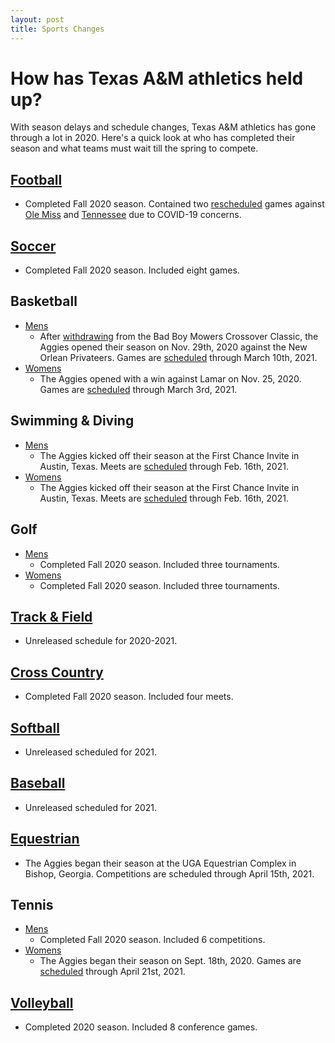 ```yaml
---
layout: post
title: Sports Changes
---
```

# How has Texas A&M athletics held up?
With season delays and schedule changes, Texas A&M athletics has gone through a lot in 2020. Here's a quick look at who has completed their season and what teams must wait till the spring to compete.
## [Football](https://12thman.com/sports/football)
* Completed Fall 2020 season. Contained two [rescheduled](https://12thman.com/sports/football/schedule) games against [Ole Miss](http://www.thebatt.com/sports/sec-postpones-no-5-texas-a-m-ole-miss-game/article_57ee7b14-282e-11eb-aaff-9ba68e076f12.html) and [Tennessee](http://www.thebatt.com/sports/sec-postpones-a-m-tennessee-game-after-several-covid-19-cases/article_a774d08c-2399-11eb-bf06-af2344f850ad.html) due to COVID-19 concerns.
## [Soccer](https://12thman.com/index.aspx?path=wsoc)
* Completed Fall 2020 season. Included eight games. 
## Basketball
* [Mens](https://12thman.com/index.aspx?path=mbball)
  * After [withdrawing](http://www.thebatt.com/sports/a-m-men-s-basketball-withdraws-from-bad-boy-mowers-crossover-classic/article_ba26c9de-292e-11eb-b3aa-9bdc07470d8a.html) from the Bad Boy Mowers Crossover Classic, the Aggies opened their season on Nov. 29th, 2020 against the New Orlean Privateers. Games are [scheduled](https://12thman.com/sports/mens-basketball/schedule) through March 10th, 2021.
* [Womens](https://12thman.com/index.aspx?path=wbball)
  * The Aggies opened with a win against Lamar on Nov. 25, 2020. Games are [scheduled](http://12thman.com/sports/womens-basketball/schedule) through March 3rd, 2021.
## Swimming & Diving
* [Mens](https://12thman.com/index.aspx?path=mswim)
  * The Aggies kicked off their season at the First Chance Invite in Austin, Texas. Meets are [scheduled](https://12thman.com/sports/mens-swimming-and-diving/schedule) through Feb. 16th, 2021.
* [Womens](https://12thman.com/index.aspx?path=wswim)
  * The Aggies kicked off their season at the First Chance Invite in Austin, Texas. Meets are [scheduled](https://12thman.com/sports/womens-swimming-and-diving/schedule) through Feb. 16th, 2021.
## Golf
* [Mens](https://12thman.com/index.aspx?path=mgolf)
  * Completed Fall 2020 season. Included three tournaments. 
* [Womens](https://12thman.com/index.aspx?path=wgolf)
  * Completed Fall 2020 season. Included three tournaments. 
## [Track & Field](https://12thman.com/index.aspx?path=track)
* Unreleased schedule for 2020-2021.
## [Cross Country](https://12thman.com/index.aspx?path=cross)
* Completed Fall 2020 season. Included four meets.
## [Softball](https://12thman.com/index.aspx?path=softball)
* Unreleased scheduled for 2021.
## [Baseball](https://12thman.com/index.aspx?path=baseball)
* Unreleased scheduled for 2021. 
## [Equestrian](https://12thman.com/index.aspx?path=equest)
* The Aggies began their season at the UGA Equestrian Complex in Bishop, Georgia. Competitions are scheduled through April 15th, 2021.
## Tennis
* [Mens](https://12thman.com/index.aspx?path=mten)
  * Completed Fall 2020 season. Included 6 competitions. 
* [Womens](https://12thman.com/index.aspx?path=wten)
  * The Aggies began their season on Sept. 18th, 2020. Games are [scheduled](https://12thman.com/sports/womens-tennis/schedule) through April 21st, 2021.
## [Volleyball](https://12thman.com/index.aspx?path=wvball)
* Completed 2020 season. Included 8 conference games. 
